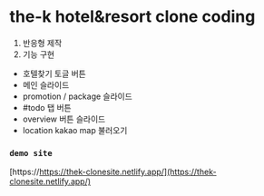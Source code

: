 # the-k hotel&resort clone coding

1. 반응형 제작
2. 기능 구현 
- 호텔찾기 토글 버튼
- 메인 슬라이드 
- promotion / package 슬라이드
- #todo 탭 버튼
- overview 버튼 슬라이드 
- location kakao map 불러오기

### `demo site`
[https://https://thek-clonesite.netlify.app/](https://thek-clonesite.netlify.app/)

